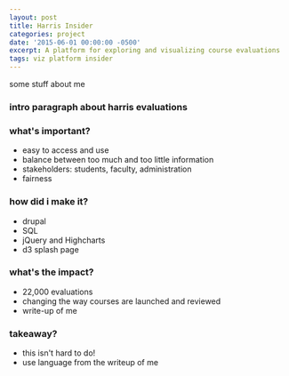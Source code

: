 ```yaml
---
layout: post
title: Harris Insider
categories: project
date: '2015-06-01 00:00:00 -0500'
excerpt: A platform for exploring and visualizing course evaluations
tags: viz platform insider
---
```


some stuff about me

### intro paragraph about harris evaluations

### what's important?

* easy to access and use
* balance between too much and too little information
* stakeholders: students, faculty, administration
* fairness

### how did i make it?
* drupal
* SQL
* jQuery and Highcharts
* d3 splash page

### what's the impact?
* 22,000 evaluations
* changing the way courses are launched and reviewed
* write-up of me

### takeaway?
* this isn't hard to do!
* use language from the writeup of me


